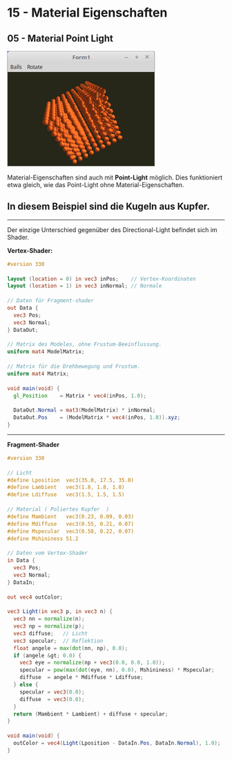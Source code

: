 # 15 - Material Eigenschaften
## 05 - Material Point Light

![image.png](image.png)

Material-Eigenschaften sind auch mit <b>Point-Light</b> möglich.
Dies funktioniert etwa gleich, wie das Point-Light ohne Material-Eigenschaften.

In diesem Beispiel sind die Kugeln aus Kupfer.
---
---
Der einzige Unterschied gegenüber des Directional-Light befindet sich im Shader.

<b>Vertex-Shader:</b>

```glsl
#version 330

layout (location = 0) in vec3 inPos;    // Vertex-Koordinaten
layout (location = 1) in vec3 inNormal; // Normale

// Daten für Fragment-shader
out Data {
  vec3 Pos;
  vec3 Normal;
} DataOut;

// Matrix des Modeles, ohne Frustum-Beeinflussung.
uniform mat4 ModelMatrix;

// Matrix für die Drehbewegung und Frustum.
uniform mat4 Matrix;

void main(void) {
  gl_Position    = Matrix * vec4(inPos, 1.0);

  DataOut.Normal = mat3(ModelMatrix) * inNormal;
  DataOut.Pos    = (ModelMatrix * vec4(inPos, 1.0)).xyz;
}

```

---
<b>Fragment-Shader</b>

```glsl
#version 330

// Licht
#define Lposition  vec3(35.0, 17.5, 35.0)
#define Lambient   vec3(1.8, 1.8, 1.8)
#define Ldiffuse   vec3(1.5, 1.5, 1.5)

// Material ( Poliertes Kupfer  )
#define Mambient   vec3(0.23, 0.09, 0.03)
#define Mdiffuse   vec3(0.55, 0.21, 0.07)
#define Mspecular  vec3(0.58, 0.22, 0.07)
#define Mshininess 51.2

// Daten vom Vertex-Shader
in Data {
  vec3 Pos;
  vec3 Normal;
} DataIn;

out vec4 outColor;

vec3 Light(in vec3 p, in vec3 n) {
  vec3 nn = normalize(n);
  vec3 np = normalize(p);
  vec3 diffuse;   // Licht
  vec3 specular;  // Reflektion
  float angele = max(dot(nn, np), 0.0);
  if (angele &gt; 0.0) {
    vec3 eye = normalize(np + vec3(0.0, 0.0, 1.0));
    specular = pow(max(dot(eye, nn), 0.0), Mshininess) * Mspecular;
    diffuse  = angele * Mdiffuse * Ldiffuse;
  } else {
    specular = vec3(0.0);
    diffuse  = vec3(0.0);
  }
  return (Mambient * Lambient) + diffuse + specular;
}

void main(void) {
  outColor = vec4(Light(Lposition - DataIn.Pos, DataIn.Normal), 1.0);
}


```


